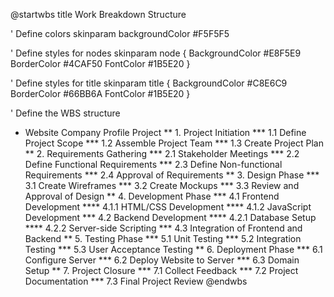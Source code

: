 @startwbs
title Work Breakdown Structure

' Define colors
skinparam backgroundColor #F5F5F5

' Define styles for nodes
skinparam node {
  BackgroundColor #E8F5E9
  BorderColor #4CAF50
  FontColor #1B5E20
}

' Define styles for title
skinparam title {
  BackgroundColor #C8E6C9
  BorderColor #66BB6A
  FontColor #1B5E20
}

' Define the WBS structure
* Website Company Profile Project
** 1. Project Initiation
*** 1.1 Define Project Scope
*** 1.2 Assemble Project Team
*** 1.3 Create Project Plan
** 2. Requirements Gathering
*** 2.1 Stakeholder Meetings
*** 2.2 Define Functional Requirements
*** 2.3 Define Non-functional Requirements
*** 2.4 Approval of Requirements
** 3. Design Phase
*** 3.1 Create Wireframes
*** 3.2 Create Mockups
*** 3.3 Review and Approval of Design
** 4. Development Phase
*** 4.1 Frontend Development
**** 4.1.1 HTML/CSS Development
**** 4.1.2 JavaScript Development
*** 4.2 Backend Development
**** 4.2.1 Database Setup
**** 4.2.2 Server-side Scripting
*** 4.3 Integration of Frontend and Backend
** 5. Testing Phase
*** 5.1 Unit Testing
*** 5.2 Integration Testing
*** 5.3 User Acceptance Testing
** 6. Deployment Phase
*** 6.1 Configure Server
*** 6.2 Deploy Website to Server
*** 6.3 Domain Setup
** 7. Project Closure
*** 7.1 Collect Feedback
*** 7.2 Project Documentation
*** 7.3 Final Project Review
@endwbs
